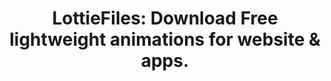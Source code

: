 ---
name: lottiefiles

host: lottiefiles.com
origin: https://lottiefiles.com
pathname: /
search: 
href: https://lottiefiles.com/
title: 'LottieFiles: Download Free lightweight animations for website & apps.'

ogTitle: 'LottieFiles: Download Free lightweight animations for website & apps.'

twitterTitle: ''

description: >-
  Effortlessly bring the smallest, free, ready-to-use motion graphics for the
  web, app, social, and designs. Create, edit, test, collaborate, and ship
  Lottie animations in no time!

ogDescription: >-
  Effortlessly bring the smallest, free, ready-to-use motion graphics for the
  web, app, social, and designs. Create, edit, test, collaborate, and ship
  Lottie animations in no time!

image: https://static.lottiefiles.com/featured_image/tTWhOP1YRphK4RlHCZjLRIeI5qkY6Wbb2hAHioNX.png
ogImage: https://static.lottiefiles.com/featured_image/tTWhOP1YRphK4RlHCZjLRIeI5qkY6Wbb2hAHioNX.png
twitterImage: https://static.lottiefiles.com/featured_image/tTWhOP1YRphK4RlHCZjLRIeI5qkY6Wbb2hAHioNX.png
keywords: 
logo: https://static.lottiefiles.com/images/logo/lottiefiles-logo.svg
---